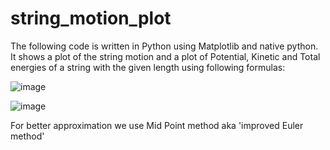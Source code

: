 # string_motion_plot
The following code is written in Python using Matplotlib and native python. It shows a plot of the string motion and a plot of Potential, Kinetic and Total energies of a string with the given length using following formulas:

![image](https://user-images.githubusercontent.com/67865361/116825510-f0967f80-ab8f-11eb-8515-f3d780ad95e2.png)


![image](https://user-images.githubusercontent.com/67865361/116825535-0b68f400-ab90-11eb-8134-364601c5f1a1.png)

For better approximation we use Mid Point method aka 'improved Euler method'


